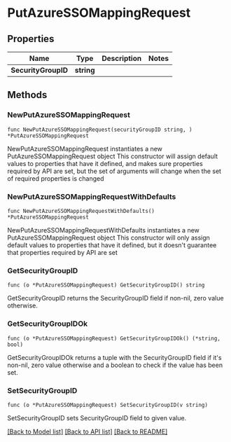 # PutAzureSSOMappingRequest

## Properties

Name | Type | Description | Notes
------------ | ------------- | ------------- | -------------
**SecurityGroupID** | **string** |  | 

## Methods

### NewPutAzureSSOMappingRequest

`func NewPutAzureSSOMappingRequest(securityGroupID string, ) *PutAzureSSOMappingRequest`

NewPutAzureSSOMappingRequest instantiates a new PutAzureSSOMappingRequest object
This constructor will assign default values to properties that have it defined,
and makes sure properties required by API are set, but the set of arguments
will change when the set of required properties is changed

### NewPutAzureSSOMappingRequestWithDefaults

`func NewPutAzureSSOMappingRequestWithDefaults() *PutAzureSSOMappingRequest`

NewPutAzureSSOMappingRequestWithDefaults instantiates a new PutAzureSSOMappingRequest object
This constructor will only assign default values to properties that have it defined,
but it doesn't guarantee that properties required by API are set

### GetSecurityGroupID

`func (o *PutAzureSSOMappingRequest) GetSecurityGroupID() string`

GetSecurityGroupID returns the SecurityGroupID field if non-nil, zero value otherwise.

### GetSecurityGroupIDOk

`func (o *PutAzureSSOMappingRequest) GetSecurityGroupIDOk() (*string, bool)`

GetSecurityGroupIDOk returns a tuple with the SecurityGroupID field if it's non-nil, zero value otherwise
and a boolean to check if the value has been set.

### SetSecurityGroupID

`func (o *PutAzureSSOMappingRequest) SetSecurityGroupID(v string)`

SetSecurityGroupID sets SecurityGroupID field to given value.



[[Back to Model list]](../README.md#documentation-for-models) [[Back to API list]](../README.md#documentation-for-api-endpoints) [[Back to README]](../README.md)


